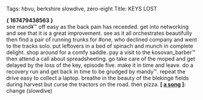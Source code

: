 Tags: hbvu, berkshire slowdive, zero-eight
Title: KEYS LOST
  
**{ 167479438563 }**  
see mand¥™ off easy as the back pain has receeded. get into networking and see that it is a great improvement. see as it all orchestrates beautifully then find a pair of running trunks for #one, who declined company and went to the tracks solo. put leftovers in a bed of spinach and munch in complete delight. shop around for a comfy saddle. pay a visit to the kosovan_barber™ then attend a call about spreadsheeting. go take care of the moped and get delayed by the loss of the key, episode five. make it in time and leave. do a recovery run and get back in time to be grudged by mandy™. repeat the drive easy to collect a laptop. breathe in the beauty of the blekinge fields during harvest but curse the tractors on the road. then pizza.
**[ [a song](https://www.youtube.com/watch?v=tx6lsNcDHRA) ]:** change (slowdive)